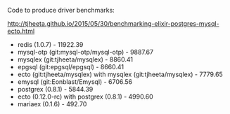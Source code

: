Code to produce driver benchmarks:

http://tjheeta.github.io/2015/05/30/benchmarking-elixir-postgres-mysql-ecto.html

* redis (1.0.7) - 11922.39
* mysql-otp (git:mysql-otp/mysql-otp) - 9887.67
* mysqlex (git:tjheeta/mysqlex) - 8860.41
* epgsql (git:epgsql/epgsql) - 8660.41
* ecto (git:tjheeta/mysqlex) with mysqlex (git:tjheeta/mysqlex) - 7779.65
* emysql (git:Eonblast/Emysql) - 6706.56
* postgrex (0.8.1) - 5844.39
* ecto (0.12.0-rc) with postgrex (0.8.1) - 4990.60
* mariaex (0.1.6) - 492.70
